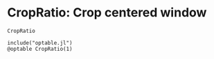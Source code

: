 # CropRatio: Crop centered window

```@docs
CropRatio
```

```@eval
include("optable.jl")
@optable CropRatio(1)
```
